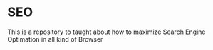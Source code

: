 # SEO
This is a repository to taught about how to maximize Search Engine Optimation in all kind of Browser
